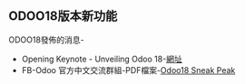 ## ODOO18版本新功能
ODOO18發佈的消息-
  + Opening Keynote - Unveiling Odoo 18-[網址](https://www.youtube.com/watch?v=e9IUsktODPg)
  + FB-Odoo 官方中文交流群組-PDF檔案-[Odoo18 Sneak Peak](https://www.facebook.com/download/457430710211485/Odoo18%20Sneak%20Peak.pdf?av=1190407304&eav=AfYKOUExZR61MAOqq3GVaCghJa5qkCtC_Mnsve0CL81IW_YYolWB7FWqz2xsFZkvSbQ&paipv=0&hash=AcqmEqL1W6DGx9iMV1k&__cft__[0]=AZX1ffG40BTfX5E1cGeTAI7qDHk0Plg4WnSRNVOOikdyDGsqfr6jXXbwvtXdvEEzTME4dkohn_qOk3052wP9Zxb9ZWzMmzvUflHO8pIKIB-PbiiETuOOjsNff7mq-sWlpWUD5GPjoYP2HwSu3xj-cTgyJPBz8l8jLLZvxjxUHcuBiTO55vXlx67rXpDXYQEDdQgNnSNsLoI8RZeiCFYSjyLXyGRC75_qt2k700frQEs_2QD9Zx-aR9mUuWcIJ7WtewQ&__tn__=H-R)

